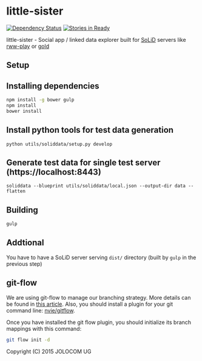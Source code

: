 little-sister
=============

[![Dependency Status](https://david-dm.org/jolocom/little-sister/develop.svg)](https://david-dm.org/jolocom/little-sister/develop) [![Stories in Ready](https://badge.waffle.io/jolocom/little-sister.svg?label=ready&title=Ready)](http://waffle.io/jolocom/little-sister)

little-sister - Social app / linked data explorer built for [SoLiD](https://github.com/linkeddata/SoLiD) servers like [rww-play](https://github.com/read-write-web/rww-play) or [gold](https://github.com/linkeddata/gold)

Setup
-----

## Installing dependencies

```bash
npm install -g bower gulp
npm install
bower install
```

## Install python tools for test data generation
```
python utils/soliddata/setup.py develop
```

## Generate test data for single test server (https://localhost:8443)
```
soliddata --blueprint utils/soliddata/local.json --output-dir data --flatten
```

## Building
```bash
gulp
```

## Addtional
You have to have a SoLiD server serving `dist/` directory (built by `gulp` in the previous step)


git-flow
--------
We are using git-flow to manage our branching strategy. More details can be found in [this article](http://nvie.com/posts/a-successful-git-branching-model/). Also, you should install a plugin for your git command line: [nvie/gitflow](https://github.com/nvie/gitflow).

Once you have installed the git flow plugin, you should initialize its branch mappings with this command:
```bash
git flow init -d
```

Copyright (C) 2015  JOLOCOM UG
